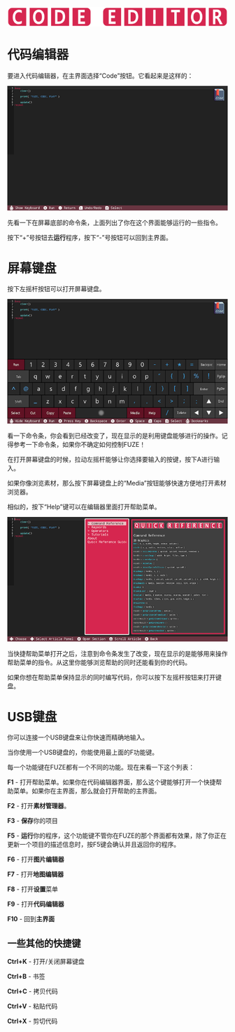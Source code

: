 ![avatar](../_images/codeEditor.png)

# 代码编辑器

要进入代码编辑器，在主界面选择“Code”按钮。它看起来是这样的：

![avatar](../_images/codeEditorImg_1.png)

先看一下在屏幕底部的命令条，上面列出了你在这个界面能够运行的一些指令。

按下“+”号按钮去**运行**程序，按下“-”号按钮可以回到主界面。

# 屏幕键盘

按下左摇杆按钮可以打开屏幕键盘。

![avatar](../_images/codeEditorImg_2.png)

看一下命令条，你会看到已经改变了，现在显示的是利用键盘能够进行的操作。记得参考一下命令条，如果你不确定如何控制FUZE！

在打开屏幕键盘的时候，拉动左摇杆能够让你选择要输入的按键，按下A进行输入。

如果你像浏览素材，那么按下屏幕键盘上的“Media”按钮能够快速方便地打开素材浏览器。

相似的，按下“Help”键可以在编辑器里面打开帮助菜单。

![avatar](../_images/codeEditorImg_3.png)

当快捷帮助菜单打开之后，注意到命令条发生了改变，现在显示的是能够用来操作帮助菜单的指令。从这里你能够浏览帮助的同时还能看到你的代码。

如果你想在帮助菜单保持显示的同时编写代码，你可以按下左摇杆按钮来打开键盘。

# USB键盘

你可以连接一个USB键盘来让你快速而精确地输入。

当你使用一个USB键盘的，你能使用最上面的F功能键。

每一个功能键在FUZE都有一个不同的功能。现在来看一下这个列表：

**F1** - 打开帮助菜单。如果你在代码编辑器界面，那么这个键能够打开一个快捷帮助菜单。如果你在主界面，那么就会打开帮助的主界面。

**F2** - 打开**素材管理器**。

**F3** - **保存**你的项目

**F5** - **运行**你的程序，这个功能键不管你在FUZE的那个界面都有效果，除了你正在更新一个项目的描述信息时，按F5键会确认并且返回你的程序。

**F6** - 打开**图片编辑器**

**F7** - 打开**地图编辑器**

**F8** - 打开**设置**菜单

**F9** - 打开**代码编辑器**

**F10** - 回到**主界面**


## 一些其他的快捷键

**Ctrl+K** - 打开/关闭屏幕键盘

**Ctrl+B** - 书签

**Ctrl+C** - 拷贝代码

**Ctrl+V** - 粘贴代码

**Ctrl+X** - 剪切代码